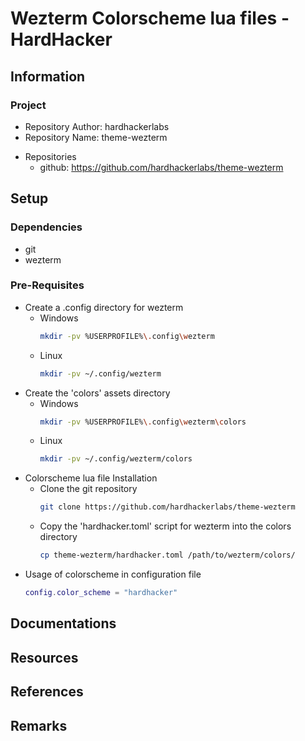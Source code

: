 # Wezterm Colorscheme lua files - HardHacker

## Information

### Project
+ Repository Author: hardhackerlabs
+ Repository Name: theme-wezterm
- Repositories
    + github: https://github.com/hardhackerlabs/theme-wezterm

## Setup

### Dependencies
+ git
+ wezterm

### Pre-Requisites
- Create a .config directory for wezterm
    - Windows
        ```bash
        mkdir -pv %USERPROFILE%\.config\wezterm
        ```
    - Linux
        ```bash
        mkdir -pv ~/.config/wezterm
        ```
- Create the 'colors' assets directory
    - Windows
        ```bash
        mkdir -pv %USERPROFILE%\.config\wezterm\colors
        ```
    - Linux
        ```bash
        mkdir -pv ~/.config/wezterm/colors
        ```
- Colorscheme lua file Installation
    - Clone the git repository
        ```bash
        git clone https://github.com/hardhackerlabs/theme-wezterm
        ```
    - Copy the 'hardhacker.toml' script for wezterm into the colors directory
        ```bash
        cp theme-wezterm/hardhacker.toml /path/to/wezterm/colors/
        ```
- Usage of colorscheme in configuration file
    ```lua
    config.color_scheme = "hardhacker"
    ```

## Documentations

## Resources

## References

## Remarks

